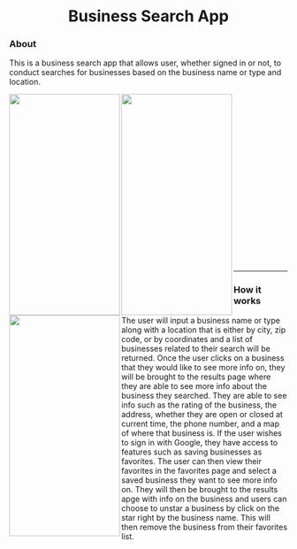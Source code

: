<h1 align="center">Business Search App</h1>

<h3 align="left">About</h3>
<p>This is a business search app that allows user, whether signed in or not, to conduct searches for businesses based on the business name or type and location.</p>



<img src="https://github.com/carlossalazar2000/Business-Search-Application/tree/main/app/screenshots/homescreen.JPG" width="200" height="400" align="left"/>
<img src="https://github.com/carlossalazar2000/Business-Search-Application/tree/main/app/screenshots/result.JPG" width="200" height="400" align="left"/>
<img src="https://github.com/carlossalazar2000/Business-Search-Application/tree/main/app/screenshots/favorites.JPG" width="200" height="400" align="left"/>
<br><br><br><br><br><br><br><br><br><br><br><br><br><br><br><br><br><br>

---
<h3>How it works</h3>
<p>The user will input a business name or type along with a location that is either by city, zip code, or by coordinates and a list of businesses related to their search will be returned.
Once the user clicks on a business that they would like to see more info on, they will be brought to the results page where they are able to see more info about the business they searched.
They are able to see info such as the rating of the business, the address, whether they are open or closed at current time, the phone number, and a map of where that business is.
If the user wishes to sign in with Google, they have access to features such as saving businesses as favorites. The user can then view their favorites in the favorites page and select a saved business they want to see more info on.
They will then be brought to the results apge with info on the business and users can choose to unstar a business by click on the star right by the business name. 
This will then remove the business from their favorites list.</p>
